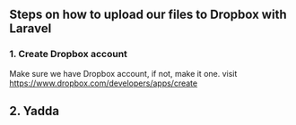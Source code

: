 ## Steps on how to upload our files to Dropbox with Laravel
### 1. Create Dropbox account
Make sure we have Dropbox account, if not, make it one. visit https://www.dropbox.com/developers/apps/create
## 2. Yadda
